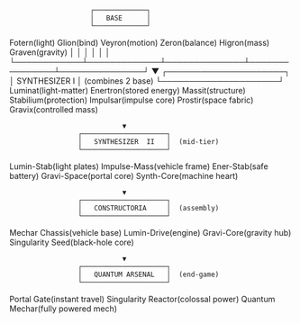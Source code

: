                        ┌─────────────┐
                        │   BASE      │
                        └─────────────┘
Fotern(light)  Glion(bind)  Veyron(motion)  Zeron(balance)  Higron(mass)  Graven(gravity)
    │            │             │              │               │               │
    └────────────┴─────────────┴──────────────┴───────────────┴───────────────┘
                                ▼
                     ┌─────────────────────┐
                     │   SYNTHESIZER  I    │  (combines 2 base)
                     └─────────────────────┘
   Luminat(light-matter)  Enertron(stored energy)  Massit(structure)
   Stabilium(protection)  Impulsar(impulse core)  Prostir(space fabric)  Gravix(controlled mass)

                                ▼
                     ┌─────────────────────┐
                     │   SYNTHESIZER  II   │  (mid-tier)
                     └─────────────────────┘
   Lumin-Stab(light plates)  Impulse-Mass(vehicle frame)  Ener-Stab(safe battery)
   Gravi-Space(portal core)  Synth-Core(machine heart)

                                ▼
                     ┌─────────────────────┐
                     │   CONSTRUCTORIA     │  (assembly)
                     └─────────────────────┘
   Mechar Chassis(vehicle base)  Lumin-Drive(engine)  Gravi-Core(gravity hub)  Singularity Seed(black-hole core)

                                ▼
                     ┌─────────────────────┐
                     │   QUANTUM ARSENAL   │  (end-game)
                     └─────────────────────┘
   Portal Gate(instant travel)  Singularity Reactor(colossal power)  Quantum Mechar(fully powered mech)

